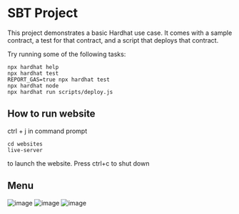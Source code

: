 # SBT Project

This project demonstrates a basic Hardhat use case. It comes with a sample contract, a test for that contract, and a script that deploys that contract.

Try running some of the following tasks:

```shell
npx hardhat help
npx hardhat test
REPORT_GAS=true npx hardhat test
npx hardhat node
npx hardhat run scripts/deploy.js
```
## How to run website
ctrl + j in command prompt

```shell
cd websites
live-server
```
to launch the website. Press ctrl+c to shut down

## Menu
![image](https://github.com/st-kevinhong/sbt-project/assets/86182583/a70de7e2-3694-43af-914f-f07886d39470)
![image](https://github.com/st-kevinhong/sbt-project/assets/86182583/946cf86d-f65e-40ea-8271-feb30143e17f)
![image](https://github.com/st-kevinhong/sbt-project/assets/86182583/296a5d26-253f-4c51-a8d5-67cf7349f9fc)
